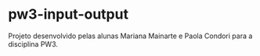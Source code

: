 # pw3-input-output
Projeto desenvolvido pelas alunas Mariana Mainarte e Paola Condori para a disciplina PW3.
